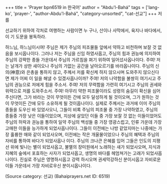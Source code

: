 +++
title = 'Prayer bpn6519 in 한국어'
author = "Abdu'l-Bahá"
tags = ['lang-ko', 'prayer-', "author-Abdu'l-Bahá", "category-unsorted", "cat-선교"]
+++
저를

선교하기 위하여 각처로 여행하는 사람이면 누 구나, 산이나 사막에서, 육지나 바다에서, 이 기 도문을 봉독하라.


하느님, 하느님이시여! 주님은 제가 주님의 피조물들 앞에서 약하고 비천하며 보잘 것 없음을 보시옵나이다. 그러나 저는 주님을 신임 하였사옵고, 주님의 힘과 권능에 의지하여 주님의 강퍅한 종들 가운데서 주님의 가르침을 펴기 위하여 일어섰사옵나이다.
주여! 저는 날개가 상한 새이오나 주님의 가없는 공간을 날아오르기를 바라옵나이다. 주님의 신의(神意)와 은총을 통하지 않고, 주께서 저를 확신케 하지 않으시며 도와주지 않으신다면 제가 어찌 이 일을 해낼 수 있겠사옵나이까? 주여! 저의 나약함을 불쌍히 여기시고 주님의 권능으로 저에게 힘을 주소서. 주여! 저의 무력함을 가련히 여기시고 주님의 권세와 위력으로 저를 도와주소서.
주여! 아무리 약한 피조물이라도 성령의 숨길이 확신을 심어 주신다면, 그가 바라는 것이 무엇이든 간에 모두 달성하게 될 것이오며, 그가 원하는 것이 무엇이든 간에 모두 소유하게 될 것이옵나이다. 실제로 주께서는 과거에 이미 주님의 종들을 도우신 바 있었사오니, 그들이 비록 주님의 피조물 중 가장 나약하였고, 주님의 종들중 가장 낮은 이들이었으며, 지상에 살았던 이들 중 가장 보잘 것 없는 이들이었어도 주님의 허락과 권능을 통하여 일약 주님의 백성들 중 가장 영광스럽고, 인류 가운데 가장 고매한 이들을 능가하게 되었사옵나이다. 그들이 이전에는 나방 같았지마는 나중에는 가장 훌륭한 매와 같이 되었사오며, 이전에는 작은 개울물이었으나 주님의 혜택과 주님의 자비를 통하여 바다가 되었사옵나 이다. 주님의 크나큰 은혜를 입어 그들은 인도의 지평선 위에 빛나는 별이 되었사옵고, 불멸의 장미원에서 노래하는 새가 되었사오며, 지식과 지혜의 숲에서 포효하는 사자가 되었사옵고, 생명의 바다를 헤엄쳐가는 고래가 되었사옵나이다.
진실로 주님은 영명하시옵고 강력 하시오며 권세막강하신 분이시옵고 자비로운 이들 가운데서 가장 자비로우신 분이시옵나이다.

(Source category: 선교)
(Bahaiprayers.net ID: 6519)
